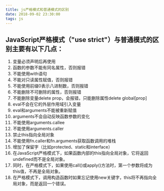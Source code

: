 ```yaml
---
title: js严格模式和普通模式的区别
date: 2018-09-02 23:30:00
tags: js
---
```


## JavaScript严格模式（"use strict"）与普通模式的区别主要有以下几点：
1. 变量必须声明后再使用
2. 函数的参数不能有同名属性，否则报错
3. 不能使用with语句
4. 不能对只读属性赋值，否则报错
5. 不能使用前缀0表示八进制数，否则报错
6. 不能删除不可删除的属性，否则报错
7. 不能删除变量delete prop，会报错，只能删除属性delete global[prop]
8. eval不会在它的外层作用域引入变量
9. eval和arguments不能被重新赋值
10. arguments不会自动反映函数参数的变化
11. 不能使用arguments.callee
12. 不能使用arguments.caller
13. 禁止this指向全局对象
14. 不能使用fn.caller和fn.arguments获取函数调用的堆栈
15. 增加了保留字（比如protected、static和interface）
16. 在JavaScript严格模式下，如果函数内部的this指向全局对象，它将返回undefined而不是全局对象。
17. 同时，在严格模式下，如果使用call()或apply()方法时，第一个参数将成为this值，不再是全局对象。
18. 在严格模式下，调用构造函数时如果忘记使用new关键字，this将不再指向全局对象，而是返回一个错误。